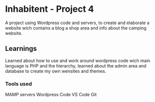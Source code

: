 # Inhabitent - Project 4

A project using Wordpress code and servers, to create and elaborate a website wich contains a blog a shop area and info about the camping website.

## Learnings

Learned about how to use and work around wordpress code wich main language is PHP and the hierarchy, learned about the admin area and database to create my own wensites and themes.

### Tools used

MAMP servers
Wordpress Code
VS Code
Git 


